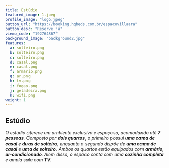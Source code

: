 ```yaml
---
title: Estúdio
featured_image: 1.jpeg
profile_image: "logo.jpeg"
button_url: "https://booking.hqbeds.com.br/espacovillaara"
button_desc: "Reserve já"
viemo_code: "192764867"
background_image: "background2.jpg"
features:
  a: solteiro.png 
  b: solteiro.png
  c: solteiro.png
  d: casal.png
  e: casal.png
  f: armario.png
  g: ar.png
  h: tv.png
  i: fogao.png
  j: geladeira.png
  k: wifi.png
weight: 1
---
```


## Estúdio

*O estúdio oferece um ambiente exclusivo e espaçoso, acomodando até **7 pessoas**. Composto por **dois quartos**, o primeiro possui **uma cama de casal** e **duas de solteiro**, enquanto o segundo dispõe de **uma cama de casal** e **uma de solteiro**. Ambos os quartos estão equipados com **armário**, **ar-condicionado**. Alem disso, o espaco conta com uma **cozinha completa** e ampla sala com **TV**.*
